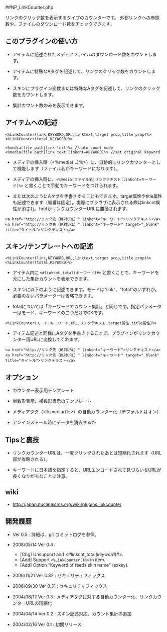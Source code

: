 ##NP\_LinkCounter.php

リンクのクリック数を表示するタイプのカウンターです。 外部リンクへの参照数や、ファイルのダウンロード数をチェックできます。

このプラグインの使い方
----------------------

-   アイテムに記述されたメディアファイルのダウンロード数をカウントします。

-   アイテムに特殊なAタグを記述して、リンクのクリック数をカウントします。

-   スキンにプラグイン変数または特殊なAタグを記述して、リンクのクリック数をカウントします。

-   集計カウント数のみを表示できます。


アイテムへの記述
----------------

```
<%LinkCounter(link,KEYWORD,URL,linktext,target prop,title prop)%>
<%LinkCounter(total,KEYWORD)%>
```


```
<%media(file path|link text)%> //auto count mode
<%media(file path|link text|linkcnt=KEYWORD)%> //set original keyword
```

-   メディアの挿入時（&lt;%media(…)%&gt;）に、自動的にリンクカウンターとして機能します（ファイル名がキーワードになります）。

-   メディアの挿入時に、`<%media(ファイル名|リンクテキスト|linkcnt=キーワード)%>` と書くことで手動でキーワードをつけられます。

-   または次のようにAタグを手書きすることもできます。target属性やtitle属性も記述できます（順番は固定）。実際にブラウザに表示される際はlinkcnt属性が消され、hrefがリンクカウンターURLに置換されます。

``` code
<a href="http://リンク先（絶対URL）" linkcnt="キーワード">リンクテキスト</a>
<a href="http://リンク先（絶対URL）" linkcnt="キーワード" target="_blank" title="タイトル">リンクテキスト</a>
```

スキン/テンプレートへの記述
----------------

```
<%LinkCounter(link,KEYWORD,URL,linktext,target prop,title prop)%>
<%LinkCounter(total,KEYWORD)%>
```

-   アイテム内に `<#linkcnt_total(キーワード)#>` と書くことで、キーワードを元にした集計カウントを表示できます。


-   スキンに以下のように記述できます。モードは"link"、"total"のいずれか。必要のないパラメーターは省略できます。

-   totalについては「キーワードでカウント集計」と同じです。指定パラメーターはモード、キーワードの二つだけでOKです。

``` code
<%LinkCounter(モード,キーワード,URL,リンクテキスト,target属性,title属性)%>
```

-   アイテム記述と同様にAタグを手書きすることで、プラグインがリンクカウンター用URLに変換してくれます。

``` code
<a href="http://リンク先（絶対URL）" linkcnt="キーワード">リンクテキスト</a>
<a href="http://リンク先（絶対URL）" linkcnt="キーワード" target="_blank" title="タイトル">リンクテキスト</a>
```

オプション
----------

-   カウンター表示用テンプレート

-   単数形表示、複数形表示のテンプレート

-   メディアタグ（&lt;%media()%&gt;）の自動カウンター化（デフォルトはオン）

-   アンインストール時にデータを消去するか

Tipsと裏技
----------

-   リンクカウンターURLは、一度クリックされたあとは短縮化されます（URL部が省略される）。

-   キーワードに日本語を指定すると、URLエンコードされて見づらい＆URLが長くなりがちなことに注意。


wiki
----------

- http://japan.nucleuscms.org/wiki/plugins:linkcounter


開発履歴
--------

- Ver 0.5  : 詳細は、git コミットログを参照。

- 2008/05/14	Ver 0.4  :
  - [Chg] Unsupport <a linkcnt="*keyword*"> and <#linkcnt_total(*keyword*)#>.
  - [Add] Support `<%LinkCounter()%>` in item.
  - [Add] Option "Keyword of feeds skin name" (exkey).

-   2006/11/21 Ver 0.32 : セキュリティフィックス

-   2006/09/30 Ver 0.31 : セキュリティフィックス

-   2004/08/12 Ver 0.3 : メディアタグに対する自動カウンター化、リンクカウンターURLの短縮化

-   2004/04/14 Ver 0.2 : スキン記述対応、カウント集計の追加

-   2004/02/16 Ver 0.1 : 初期リリース

